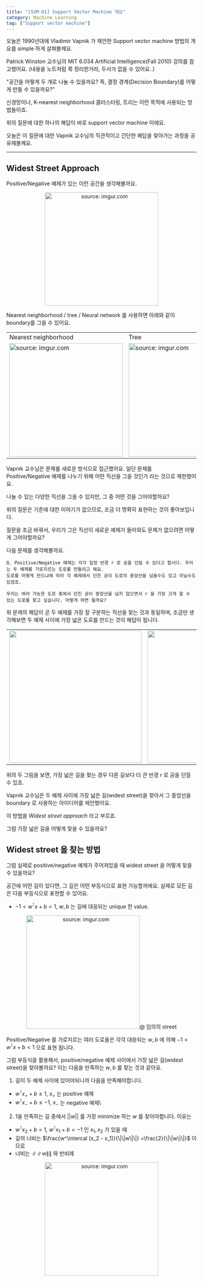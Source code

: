 ```yaml
---
title: "[SVM-01] Support Vector Machine 개요"
category: Machine Learning
tag: ["Support vector machine"]
---
```


오늘은 1990년대에 Vladimir Vapnik 가 제안한 Support vector machine 방법의 개요를 simple 하게 살펴볼께요.

Patrick Winston 교수님의 MIT 6.034 Artificial Intelligence(Fall 2010) 강의를 참고했어요. (내용을 노트처럼 쭉 정리한거라, 두서가 없을 수 있어요..)

"공간을 어떻게 두 개로 나눌 수 있을까요? 즉, 결정 경계(Decision Boundary)를 어떻게 만들 수 있을까요?"

신경망이나, K-nearest neighborhood 클러스터링, 트리는 이런 목적에 사용되는 방법들이죠.

위의 질문에 대한 하나의 해답이 바로 support vector machine 이에요. 

오늘은 이 질문에 대한 Vapnik 교수님의 직관적이고 간단한 해답을 찾아가는 과정을 공유헤볼께요.

---

## Widest Street Approach

Positive/Negative 예제가 있는 이런 공간을 생각해볼까요. 

<p align="center">
<a href="https://i.imgur.com/IOUkS5H"><img src="https://i.imgur.com/IOUkS5H.png" width="300px" title="source: imgur.com" /></a>
</p>

Nearest neighborhood / tree / Neural network 를 사용하면 아래와 같이 boundary를 그을 수 있어요.

<table>
  <tr>
    <td>Nearest neighborhood</td>
     <td>Tree</td>
     <td>Neural network</td>
  </tr>
  <tr>
    <td><img src="https://i.imgur.com/iqEJ6T3.png" width="300px" title="source: imgur.com"></td>
    <td><img src="https://i.imgur.com/GmMx2Fp.png" width="300px" title="source: imgur.com"></td>
    <td><img src="https://i.imgur.com/kQpk0Cg.png" width="300px" title="source: imgur.com"></td>
  </tr>
 </table>
 

Vapnik 교수님은 문제를 새로운 방식으로 접근했어요. 일단 문제를 Positive/Negative 예제를 나누기 위해 어떤 직선을 그을 것인가 라는 것으로 제한했어요.

나눌 수 있는 다양한 직선을 그을 수 있지만, 그 중 어떤 것을 그어야할까요?

위의 질문은 기준에 대한 이야기가 없으므로, 조금 더 명확히 표현하는 것이 좋아보입니다.

질문을 조금 바꿔서, 우리가 그은 직선이 새로운 예제가 들어와도 문제가 없으려면 어떻게 그어야할까요?

다음 문제를 생각해볼까요.

```
Q. Positive/Negative 예제는 각각 일정 반경 r 로 공을 던질 수 있다고 합시다. 우리는 두 예제를 가로지르는 도로를 만들려고 해요. 
도로를 어떻게 만드냐에 따라 각 예제에서 던진 공이 도로의 중앙선을 넘을수도 있고 아닐수도 있겠죠.

우리는 여러 가능한 도로 중에서 던진 공이 중앙선을 넘지 않으면서 r 을 가장 크게 할 수 있는 도로를 찾고 싶습니다. 어떻게 하면 될까요?
```

위 문제의 해답이 곧 두 예제를 가장 잘 구분하는 직선을 찾는 것과 동일하며, 조금만 생각해보면 두 예제 사이에 가장 넓은 도로를 만드는 것이 해답이 됩니다.

<table>
  <tr>
    <td><img src="https://i.imgur.com/DEQnd8e.png" width="350px"></td>
    <td><img src="https://i.imgur.com/phOxumi.png" width="350px"></td>
  </tr>
 </table>

위의 두 그림을 보면, 가장 넓은 길을 찾는 경우 다른 길보다 더 큰 반경 $r$ 로 공을 던질 수 있죠.

Vapnik 교수님은 두 예제 사이에 가장 넓은 길(widest street)을 찾아서 그 중앙선을 boundary 로 사용하는 아이디어를 제안했어요.

이 방법을 _Widest street approach_ 라고 부르죠.

그럼 가장 넓은 길을 어떻게 찾을 수 있을까요?

## Widest street 을 찾는 방법

그럼 실제로 positive/negative 예제가 주어져있을 때 widest street 을 어떻게 찾을 수 있을까요?

공간에 어떤 길이 있다면, 그 길은 어떤 부등식으로 표현 가능할꺼에요. 실제로 모든 길은 다음 부등식으로 표현할 수 있어요.

 - $-1 < w^\intercal x + b < 1$, $w,b$ 는 길에 대응되는 unique 한 value.

<p align="center">
<a href="https://i.imgur.com/DEQnd8e"><img src="https://i.imgur.com/nBHH3rd.png" width="300px" title="source: imgur.com" /></a>@ 임의의 street
</p>

Positive/Negative 를 가로지르는 여러 도로들은 각각 대응되는 $w, b$ 에 의해 $-1 < w^\intercal x + b < 1$ 으로 표현 됩니다.

그럼 부등식을 활용해서, positive/negative 예제 사이에서 가장 넓은 길(widest street)을 찾아볼까요? 이는 다음을 만족하는 $w, b$ 를 찾는 것과 같아요.

 1. 길이 두 예제 사이에 있어야되니까 다음을 만족해야합니다.
   + $w^\intercal x_+ + b \geq 1$, $x_+$ 는 positive 예제
   + $w^\intercal x_- + b \leq -1$, $x_-$ 는 negative 예제\\

 2. 1을 만족하는 길 중에서 $||w||$ 를 가장 minimize 하는 $w$ 를 찾아야합니다. 이유는
   + $w^\intercal x_2 + b = 1$, $w^\intercal x_1 + b = -1$ 인 $x_1, x_2$ 가 있을 때
   + 길의 너비는 $\frac{w^\intercal (x_2 - x_1)}{\|\|w\|\|} =\frac{2}{\|\|w\|\|}$ 이므로
   + 너비는 $\|\|w\|\|$ 와 반비례

<p align="center">
<a href="https://i.imgur.com/DEQnd8e"><img src="https://i.imgur.com/0prPFaQ.png" width="300px" title="source: imgur.com" /></a>
</p>

